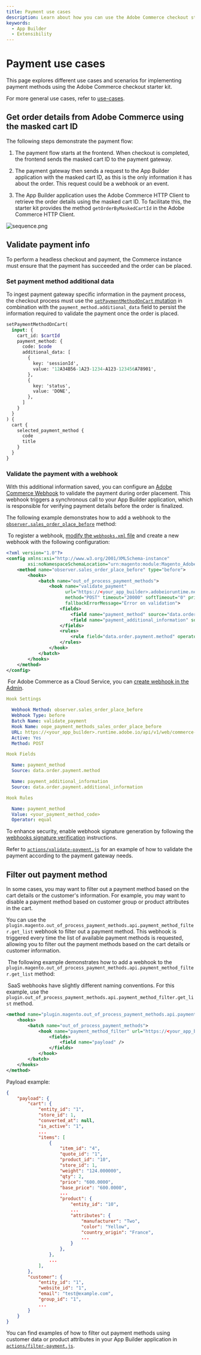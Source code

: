 ```yaml
---
title: Payment use cases
description: Learn about how you can use the Adobe Commerce checkout starter kit for payment integrations.
keywords:
  - App Builder
  - Extensibility
---
```


# Payment use cases

This page explores different use cases and scenarios for implementing payment methods using the Adobe Commerce checkout starter kit.

For more general use cases, refer to [use-cases](./use-cases.md).

## Get order details from Adobe Commerce using the masked cart ID

The following steps demonstrate the payment flow:

1. The payment flow starts at the frontend. When checkout is completed, the frontend sends the masked cart ID to the payment gateway.

1. The payment gateway then sends a request to the App Builder application with the masked cart ID, as this is the only information it has about the order. This request could be a webhook or an event.

1. The App Builder application uses the Adobe Commerce HTTP Client to retrieve the order details using the masked cart ID. To facilitate this, the starter kit provides the method `getOrderByMaskedCartId` in the Adobe Commerce HTTP Client.

![sequence.png](../../_images/starterkit/sequence.png)

## Validate payment info

To perform a headless checkout and payment, the Commerce instance must ensure that the payment has succeeded and the order can be placed.

### Set payment method additional data

To ingest payment gateway specific information in the payment process, the checkout process must use the [`setPaymentMethodOnCart` mutation](https://developer.adobe.com/commerce/webapi/graphql/schema/cart/mutations/set-payment-method/) in combination with the `payment_method.additional_data` field to persist the information required to validate the payment once the order is placed.

```graphql
setPaymentMethodOnCart(
  input: {
    cart_id: $cartId
    payment_method: {
      code: $code
      additional_data: [
        {
          key: 'sessionId',
          value: '12A34B56-1A23-1234-A123-123456A78901',
        },
        {
          key: 'status',
          value: 'DONE',
        },
      ]
    }
  }
) {
  cart {
    selected_payment_method {
      code
      title
    }
  }
}
```

### Validate the payment with a webhook

With this additional information saved, you can configure an [Adobe Commerce Webhook](../../webhooks/index.md) to validate the payment during order placement. This webhook triggers a synchronous call to your App Builder application, which is responsible for verifying payment details before the order is finalized.

The following example demonstrates how to add a webhook to the [`observer.sales_order_place_before`](../../webhooks/use-cases/order-placement-validation.md) method:

&#8203;<Edition name="paas" /> To register a webhook, [modify the `webhooks.xml` file](../../webhooks/hooks.md) and create a new webhook with the following configuration:

```xml
<?xml version="1.0"?>
<config xmlns:xsi="http://www.w3.org/2001/XMLSchema-instance"
        xsi:noNamespaceSchemaLocation="urn:magento:module:Magento_AdobeCommerceWebhooks:etc/webhooks.xsd">
    <method name="observer.sales_order_place_before" type="before">
        <hooks>
            <batch name="out_of_process_payment_methods">
                <hook name="validate_payment"
                      url="https://<your_app_builder>.adobeioruntime.net/api/v1/web/commerce-checkout-starter-kit/validate-payment"
                      method="POST" timeout="20000" softTimeout="0" priority="100" required="true"
                      fallbackErrorMessage="Error on validation">
                    <fields>
                        <field name="payment_method" source="data.order.payment.method" />
                        <field name="payment_additional_information" source="data.order.payment.additional_information" />
                    </fields>
                    <rules>
                        <rule field="data.order.payment.method" operator="equal" value="<your_payment_method_code>" />
                    </rules>
                </hook>
            </batch>
        </hooks>
    </method>
</config>
```

&#8203;<Edition name="saas" />
For Adobe Commerce as a Cloud Service, you can [create webhook in the Admin](../../webhooks/create-webhooks.md).

```yaml
Hook Settings

  Webhook Method: observer.sales_order_place_before
  Webhook Type: before
  Batch Name: validate_payment
  Hook Name: oope_payment_methods_sales_order_place_before
  URL: https://<your_app_builder>.runtime.adobe.io/api/v1/web/commerce-checkout-starter-kit/validate-payment
  Active: Yes
  Method: POST

Hook Fields

  Name: payment_method
  Source: data.order.payment.method

  Name: payment_additional_information
  Source: data.order.payment.additional_information

Hook Rules

  Name: payment_method
  Value: <your_payment_method_code>
  Operator: equal
```

To enhance security, enable webhook signature generation by following the [webhooks signature verification](../../webhooks/signature-verification.md) instructions.

Refer to [`actions/validate-payment.js`](https://github.com/adobe/commerce-checkout-starter-kit/blob/main/actions/validate-payment/index.js) for an example of how to validate the payment according to the payment gateway needs.

## Filter out payment method

In some cases, you may want to filter out a payment method based on the cart details or the customer's information. For example, you may want to disable a payment method based on customer group or product attributes in the cart.

You can use the `plugin.magento.out_of_process_payment_methods.api.payment_method_filter.get_list` webhook to filter out a payment method. This webhook is triggered every time the list of available payment methods is requested, allowing you to filter out the payment methods based on the cart details or customer information.

&#8203;<Edition name="paas" /> The following example demonstrates how to add a webhook to the `plugin.magento.out_of_process_payment_methods.api.payment_method_filter.get_list` method:

<InlineAlert variant="info" slots="text"/>

&#8203;<Edition name="saas" /> SaaS webhooks have slightly different naming conventions. For this example, use the `plugin.out_of_process_payment_methods.api.payment_method_filter.get_list` method.

```xml
<method name="plugin.magento.out_of_process_payment_methods.api.payment_method_filter.get_list" type="after">
    <hooks>
        <batch name="out_of_process_payment_methods">
            <hook name="payment_method_filter" url="https://<your_app_builder>.runtime.adobe.io/api/v1/web/commerce-checkout-starter-kit/filter-payment" method="POST" timeout="20000" softTimeout="0">
                <fields>
                    <field name="payload" />
                </fields>
            </hook>
        </batch>
    </hooks>
</method>
```

Payload example:

```json
{
    "payload": {
        "cart": {
            "entity_id": "1",
            "store_id": 1,
            "converted_at": null,
            "is_active": "1",
            ...
            "items": [
                {
                    "item_id": "4",
                    "quote_id": "1",
                    "product_id": "10",
                    "store_id": 1,
                    "weight": "124.000000",
                    "qty": 2,
                    "price": "600.0000",
                    "base_price": "600.0000",
                    ...
                    "product": {
                        "entity_id": "10",
                        ...
                        "attributes": {
                            "manufacturer": "Two",
                            "color": "Yellow",
                            "country_origin": "France",
                            ...
                        }
                    },
                },
                ...
            ],
        },
        "customer": {
            "entity_id": "1",
            "website_id": "1",
            "email": "test@example.com",
            "group_id": "1",
            ...
        }
    }
}
```

You can find examples of how to filter out payment methods using customer data or product attributes in your App Builder application in [`actions/filter-payment.js`](https://github.com/adobe/commerce-checkout-starter-kit/blob/main/actions/filter-payment/index.js).
